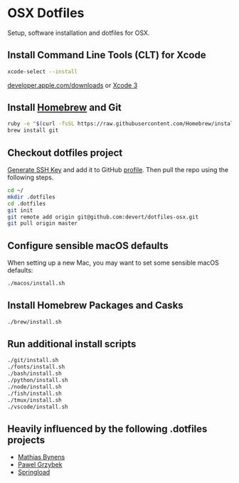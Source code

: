 # OSX Dotfiles

Setup, software installation and dotfiles for OSX.

## Install Command Line Tools (CLT) for Xcode

```sh
xcode-select --install
```

[developer.apple.com/downloads](https://developer.apple.com/downloads) or [Xcode 3](https://itunes.apple.com/us/app/xcode/id497799835)

## Install [Homebrew](http://brew.sh/) and Git

```sh
ruby -e "$(curl -fsSL https://raw.githubusercontent.com/Homebrew/install/master/install)"
brew install git
```

## Checkout dotfiles project

[Generate SSH Key](https://help.github.com/articles/connecting-to-github-with-ssh/) and add it to GitHub [profile](https://github.com/settings/keys). Then pull the repo using the following steps.

```sh
cd ~/
mkdir .dotfiles
cd .dotfiles
git init
git remote add origin git@github.com:devert/dotfiles-osx.git
git pull origin master
```

## Configure sensible macOS defaults

When setting up a new Mac, you may want to set some sensible macOS defaults:

```sh
./macos/install.sh
```

## Install Homebrew Packages and Casks

```sh
./brew/install.sh
```

## Run additional install scripts

```sh
./git/install.sh
./fonts/install.sh
./bash/install.sh
./python/install.sh
./node/install.sh
./fish/install.sh
./tmux/install.sh
./vscode/install.sh
```

## Heavily influenced by the following .dotfiles projects

* [Mathias Bynens](https://github.com/mathiasbynens/dotfiles)
* [Pawel Grzybek](https://github.com/pawelgrzybek/dotfiles)
* [Springload](https://github.com/springload/dotfiles)

